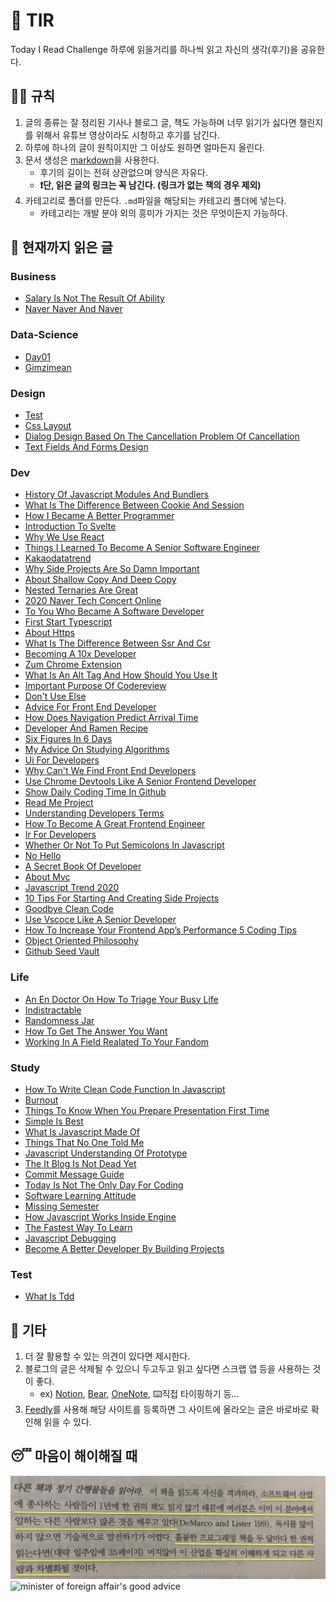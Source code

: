 # 📖 TIR
Today I Read Challenge
하루에 읽을거리를 하나씩 읽고 자신의 생각(후기)을 공유한다.   

## 👩‍⚖️ 규칙  

1. 글의 종류는 잘 정리된 기사나 블로그 글, 책도 가능하며 너무 읽기가 싫다면 챌린지를 위해서 유튜브 영상이라도 시청하고 후기를 남긴다. 
2. 하루에 하나의 글이 원칙이지만 그 이상도 원하면 얼마든지 올린다. 
3. 문서 생성은 [markdown](https://gist.github.com/ihoneymon/652be052a0727ad59601)을 사용한다.   
    - 후기의 길이는 전혀 상관없으며 양식은 자유다.  
    - **❗단, 읽은 글의 링크는 꼭 남긴다. (링크가 없는 책의 경우 제외)** 
4. 카테고리로 폴더를 만든다. `.md`파일을 해당되는 카테고리 폴더에 넣는다.   
    - 카테고리는 개발 분야 외의 흥미가 가지는 것은 무엇이든지 가능하다.   

## 📰 현재까지 읽은 글  
### Business

- [Salary Is Not The Result Of Ability](Business/Salary-is-not-the-result-of-ability..md)
- [Naver Naver And Naver](Business/naver-naver-and-naver.md)

### Data-Science

- [Day01](Data-Science/Day01.md)
- [Gimzimean](Data-Science/GIMZIMEAN.md)

### Design

- [Test](Design/test.md)
- [Css Layout](Design/css-layout.md)
- [Dialog Design Based On The Cancellation Problem Of Cancellation](Design/dialog-design-based-on-the-cancellation-problem-of-cancellation.md)
- [Text Fields And Forms Design](Design/text-fields-and-forms-design.md)

### Dev

- [History Of Javascript Modules And Bundlers](Dev/history-of-javascript-modules-and-bundlers.md)
- [What Is The Difference Between Cookie And Session](Dev/what-is-the-difference-between-cookie-and-session.md)
- [How I Became A Better Programmer](Dev/how-i-became-a-better-programmer.md)
- [Introduction To Svelte](Dev/introduction-to-svelte.md)
- [Why We Use React](Dev/why-we-use-react.md)
- [Things I Learned To Become A Senior Software Engineer](Dev/things-i-learned-to-become-a-senior-software-engineer.md)
- [Kakaodatatrend](Dev/kakaodatatrend.md)
- [Why Side Projects Are So Damn Important](Dev/why-side-projects-are-so-damn-important.md)
- [About Shallow Copy And Deep Copy](Dev/about-shallow-copy-and-deep-copy.md)
- [Nested Ternaries Are Great](Dev/nested-ternaries-are-great.md)
- [2020 Naver Tech Concert Online](Dev/2020-naver-tech-concert-online.md)
- [To You Who Became A Software Developer](Dev/to-you-who-became-a-software-developer.md)
- [First Start Typescript](Dev/first-start-typescript.md)
- [About Https](Dev/about-https.md)
- [What Is The Difference Between Ssr And Csr](Dev/what-is-the-difference-between-SSR-and-CSR.md)
- [Becoming A 10x Developer](Dev/becoming-a-10x-developer.md)
- [Zum Chrome Extension](Dev/zum-chrome-extension.md)
- [What Is An Alt Tag And How Should You Use It](Dev/what-is-an-alt-tag-and-how-should-you-use-it.md)
- [Important Purpose Of Codereview](Dev/important-purpose-of-codereview.md)
- [Don't Use Else](Dev/don't-use-else.md)
- [Advice For Front End Developer](Dev/advice-for-front-end-developer.md)
- [How Does Navigation Predict Arrival Time](Dev/how-does-navigation-predict-arrival-time.md)
- [Developer And Ramen Recipe](Dev/developer-and-ramen-recipe.md)
- [Six Figures In 6 Days](Dev/six-figures-in-6-days.md)
- [My Advice On Studying Algorithms](Dev/my-advice-on-studying-algorithms.md)
- [Ui For Developers](Dev/ui-for-developers.md)
- [Why Can't We Find Front End Developers](Dev/why-can't-we-find-front-end-developers.md)
- [Use Chrome Devtools Like A Senior Frontend Developer](Dev/use-chrome-devTools-like-a-senior-frontend-developer.md)
- [Show Daily Coding Time In Github](Dev/show-daily-coding-time-in-github.md)
- [Read Me Project](Dev/read-me-project.md)
- [Understanding Developers Terms](Dev/understanding-developers-terms.md)
- [How To Become A Great Frontend Engineer](Dev/how-to-become-a-great-frontend-engineer.md)
- [Ir For Developers](Dev/ir-for-developers.md)
- [Whether Or Not To Put Semicolons In Javascript](Dev/whether-or-not-to-put-semicolons-in-javaScript.md)
- [No Hello](Dev/no-hello.md)
- [A Secret Book Of Developer](Dev/a-secret-book-of-developer.md)
- [About Mvc](Dev/about-mvc.md)
- [Javascript Trend 2020](Dev/javascript-trend-2020.md)
- [10 Tips For Starting And Creating Side Projects](Dev/10-tips-for-starting-and-creating-side-projects.md)
- [Goodbye Clean Code](Dev/goodbye-clean-code.md)
- [Use Vscoce Like A Senior Developer](Dev/use-vscoce-like-a-senior-developer.md)
- [How To Increase Your Frontend App’s Performance 5 Coding Tips](Dev/how-to-increase-your-frontend-app’s-performance-5-coding-tips.md)
- [Object Oriented Philosophy](Dev/object-oriented-philosophy.md)
- [Github Seed Vault](Dev/github-seed-vault.md)

### Life

- [An En Doctor On How To Triage Your Busy Life](Life/an-en-doctor-on-how-to-triage-your-busy-life.md)
- [Indistractable](Life/indistractable.md)
- [Randomness Jar](Life/randomness-jar.md)
- [How To Get The Answer You Want](Life/how-to-get-the-answer-you-want.md)
- [Working In A Field Realated To Your Fandom](Life/working-in-a-field-realated-to-your-fandom.md)

### Study

- [How To Write Clean Code Function In Javascript](Study/how-to-write-clean-code-function-in-javascript.md)
- [Burnout](Study/burnout.md)
- [Things To Know When You Prepare Presentation First Time](Study/things-to-know-when-you-prepare-presentation-first-time.md)
- [Simple Is Best](Study/simple-is-best.md)
- [What Is Javascript Made Of](Study/what-is-javascript-made-of.md)
- [Things That No One Told Me](Study/things-that-no-one-told-me.md)
- [Javascript Understanding Of Prototype](Study/javascript-understanding-of-prototype.md)
- [The It Blog Is Not Dead Yet](Study/the-IT-blog-is-not-dead-yet.md)
- [Commit Message Guide](Study/commit-message-guide.md)
- [Today Is Not The Only Day For Coding](Study/today-is-not-the-only-day-for-coding.md)
- [Software Learning Attitude](Study/software-learning-attitude.md)
- [Missing Semester](Study/missing-semester.md)
- [How Javascript Works Inside Engine](Study/how-javascript-works-inside-engine.md)
- [The Fastest Way To Learn](Study/the-fastest-way-to-learn.md)
- [Javascript Debugging](Study/javascript-debugging.md)
- [Become A Better Developer By Building Projects](Study/become-a-better-developer-by-building-projects.md)

### Test

- [What Is Tdd](Test/what-is-TDD.md)

## 💬 기타  
1. 더 잘 활용할 수 있는 의견이 있다면 제시한다.  
2. 블로그의 글은 삭제될 수 있으니 두고두고 읽고 싶다면 스크랩 앱 등을 사용하는 것이 좋다.  
    - ex) [Notion](https://www.notion.so/), [Bear](https://bear.app/), [OneNote](https://www.onenote.com/), ⌨️직접 타이핑하기 등...
3. [Feedly](https://feedly.com/)를 사용해 해당 사이트를 등록하면 그 사이트에 올라오는 글은 바로바로 확인해 읽을 수 있다.   


## 😴 마음이 해이해질 때 

![code-complete2](img/IMG_7770.jpg)
![minister of foreign affair's good advice](img/kang.png)
